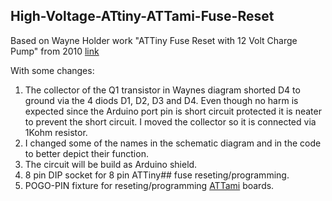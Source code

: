 ## High-Voltage-ATtiny-ATTami-Fuse-Reset

Based on Wayne Holder work "ATTiny Fuse Reset with 12 Volt Charge Pump" from 2010 [link](https://sites.google.com/site/wayneholder/attiny-fuse-reset-with-12-volt-charge-pump) 

With some changes:
1. The collector of the Q1 transistor in Waynes diagram shorted D4 to ground via the 4 diods D1, D2, D3 and D4. Even though no harm is expected since the Arduino port pin is short circuit protected it is neater to prevent the short circuit. I moved the collector so it is connected via 1Kohm resistor.
2. I changed some of the names in the schematic diagram and in the code to better depict their function.
3. The circuit will be build as Arduino shield.
4. 8 pin DIP socket for 8 pin ATTiny## fuse reseting/programming.
5. POGO-PIN fixture for reseting/programming [ATTami](https://github.com/telavivmakers/at-tami) boards.
